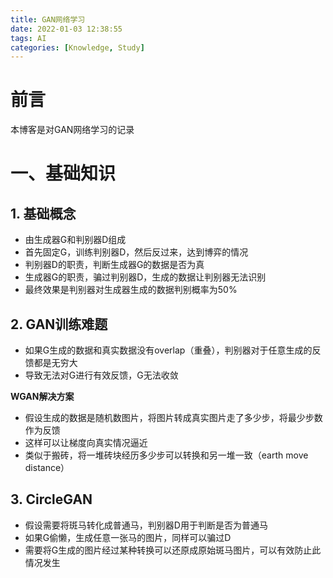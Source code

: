 ```yaml
---
title: GAN网络学习
date: 2022-01-03 12:38:55
tags: AI
categories: [Knowledge, Study]
---
```


# 前言

本博客是对GAN网络学习的记录

# 一、基础知识

## 1. 基础概念

- 由生成器G和判别器D组成
- 首先固定G，训练判别器D，然后反过来，达到博弈的情况
- 判别器D的职责，判断生成器G的数据是否为真
- 生成器G的职责，骗过判别器D，生成的数据让判别器无法识别
- 最终效果是判别器对生成器生成的数据判别概率为50%

## 2. GAN训练难题

- 如果G生成的数据和真实数据没有overlap（重叠），判别器对于任意生成的反馈都是无穷大
- 导致无法对G进行有效反馈，G无法收敛

**WGAN解决方案**

- 假设生成的数据是随机数图片，将图片转成真实图片走了多少步，将最少步数作为反馈
- 这样可以让梯度向真实情况逼近
- 类似于搬砖，将一堆砖块经历多少步可以转换和另一堆一致（earth move distance）

## 3. CircleGAN

- 假设需要将斑马转化成普通马，判别器D用于判断是否为普通马
- 如果G偷懒，生成任意一张马的图片，同样可以骗过D
- 需要将G生成的图片经过某种转换可以还原成原始斑马图片，可以有效防止此情况发生


